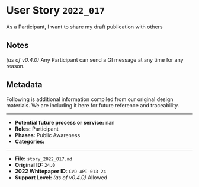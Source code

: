 
# User Story `2022_017` #

<!-- story-start -->As a Participant, I want to share my draft publication with others<!-- story-end -->

## Notes ##

*(as of v0.4.0)*
Any Participant can send a GI message at any time for any reason.


## Metadata ##

Following is additional information compiled from our original design materials.
We are including it here for future reference and traceability.

---

- **Potential future process or service:** nan
- **Roles:** Participant
- **Phases:** Public Awareness
- **Categories:** 

---

- **File:** `story_2022_017.md`
- **Original ID:** `24.0`
- **2022 Whitepaper ID:** `CVD-API-013-24`
- **Support Level:** *(as of v0.4.0)* Allowed
